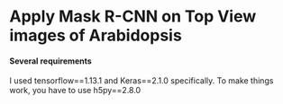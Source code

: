 # Apply Mask R-CNN on Top View images of Arabidopsis 

#### Several requirements
I used tensorflow==1.13.1 and Keras==2.1.0 specifically. To make things work, you have to use h5py==2.8.0